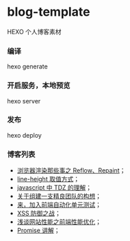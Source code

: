 # blog-template
HEXO 个人博客素材

### 编译
hexo generate

### 开启服务，本地预览
hexo server

### 发布
hexo deploy

### 博客列表
- [浏览器渲染那些事之 Reflow、Repaint](https://acrens.github.io/2017/03/23/2017-03-22-reflow&repaint/)；
- [line-height 取值方式](https://acrens.github.io/2017/03/12/2017-03-11-lihe-height/)；
- [javascript 中 TDZ 的理解](https://acrens.github.io/2017/01/22/2017-01-22-TDZ/)；
- [关于组建一支精良团队的构想](https://acrens.github.io/2016/11/30/2016-11-29-fe_team/)；
- [来，加入前端自动化单元测试](https://acrens.github.io/2016/09/21/2016-09-20-fe_unit_test/)；
- [XSS 防御之战](https://acrens.github.io/2016/09/12/xss-1/)；
- [浅谈网站性能之前端性能优化](https://acrens.github.io/2016/07/03/2016-07-03-performance/)；
- [Promise 讲解](https://acrens.github.io/2016/06/29/2016-06-29-promise/)；